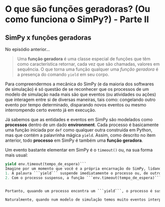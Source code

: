 # O que são funções geradoras? (Ou como funciona o SimPy?) - Parte II

## SimPy x funções geradoras

No episódio anterior...
>Uma **função geradora** é uma classe especial de funções que têm como característica retornar, cada vez que são chamadas, valores em sequência. O que torna uma função qualquer uma *função geradora* é a presença do comando ```yield``` em seu corpo.

Para compreendermos a mecânica do SimPy (e da maioria dos softwares de simulação) é só questão de se reconhecer que os processos de um modelo de simulação nada mais são que eventos (ou atividades ou ações) que interagem entre si de diversas maneiras, tais como: congelando outro evento por tempo determinado, disparando novos eventos ou mesmo interrompendo certo evento já em execução.

Já sabemos que as entidades e eventos em SimPy são modelados como **processos** dentro de um dado **environment**. Cada processo é basicamente uma função iniciada por ```def``` como qualquer outra construída em Python, mas que contém a palavrinha mágica ```yield```. Assim, como descrito no item anterior, todo **processo** em SimPy é também uma **função geradora**.

Um evento bastante elementar em SimPy é o ```timeout()``` ou, na sua forma mais usual:

```python
yield env.timeout(tempo_de_espera)```
Imagine por um momento que você é a própria encarnação do SimPy, lidando com diversos eventos, processos etc. Repentinamente, você, Mr. SimPy, depara-se com a linha de código anterior. Mr. SimPy vai processar a linha em duas etapas principais:
1. A palavra ```yield``` suspende imediatamente o processo ou, de outro modo, impede que a execução avance para linha seguinte (como esperado em qualquer toda função geradora);
2. Com o processo suspenso, a função ```env.timeout(tempo_de_espera)``` é executada e só após o seu derradeiro término, o processamento retorna para a linha seguinte do programa. 


Portanto, quuando um processo encontra um ```yield```, o processo é suspenso até o instante em que o evento deve ocorrer, quando o SimPy então *dispara* o novo evento. 

Naturalmente, quando num modelo de simulação temos muito eventos interpostos, cabe ao SimPy coordenar os disparos e suspensões dos eventos corretamente ao longo da simulação, respeitando um calendário único do programa - é nesta parte que você se emociona com a habilidade dos programadores que codificaram o calendário de eventos dentro do SimPy.

